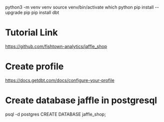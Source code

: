 python3 -m venv venv
source venv/bin/activate
which python
pip install --upgrade pip
pip install dbt

# Tutorial Link
https://github.com/fishtown-analytics/jaffle_shop

# Create profile
https://docs.getdbt.com/docs/configure-your-profile

# Create database jaffle in postgresql
psql -d postgres
CREATE DATABASE jaffle_shop;
